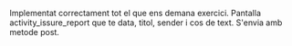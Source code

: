 Implementat correctament tot el que ens demana exercici. Pantalla activity_issure_report que te data, titol, sender i cos de text. S'envia amb metode post. 